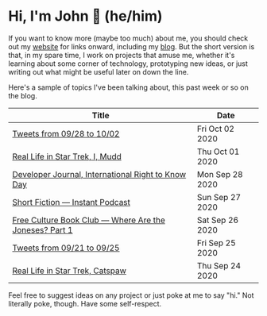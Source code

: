 # Hi, I'm John 👋 (he/him)

If you want to know more (maybe too much) about me, you should check out my [website](https://john.colagioia.net/) for links onward, including my [blog](https://john.colagioia.net/blog).  But the short version is that, in my spare time, I work on projects that amuse me, whether it's learning about some corner of technology, prototyping new ideas, or just writing out what might be useful later on down the line.

Here's a sample of topics I've been talking about, this past week or so on the blog.

|Title|Date|
|-----|-------|
|[Tweets from 09/28 to 10/02](https://john.colagioia.net/blog/media/2020/10/02/week.html)|Fri Oct 02 2020|
|[Real Life in Star Trek, I, Mudd](https://john.colagioia.net/blog/2020/10/01/mudd.html)|Thu Oct 01 2020|
|[Developer Journal, International Right to Know Day](https://john.colagioia.net/blog/2020/09/28/know.html)|Mon Sep 28 2020|
|[Short Fiction — Instant Podcast](https://john.colagioia.net/blog/2020/09/27/podcast.html)|Sun Sep 27 2020|
|[Free Culture Book Club — Where Are the Joneses? Part 1](https://john.colagioia.net/blog/2020/09/26/joneses1.html)|Sat Sep 26 2020|
|[Tweets from 09/21 to 09/25](https://john.colagioia.net/blog/media/2020/09/25/week.html)|Fri Sep 25 2020|
|[Real Life in Star Trek, Catspaw](https://john.colagioia.net/blog/2020/09/24/catspaw.html)|Thu Sep 24 2020|

Feel free to suggest ideas on any project or just poke at me to say "hi." Not literally poke, though. Have some self-respect.
